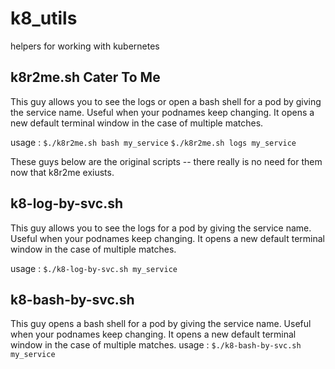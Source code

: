 # k8_utils
helpers for working with kubernetes


## k8r2me.sh  Cater To Me
This guy allows you to see the logs or open a bash shell for a pod by giving the service name.  Useful when your podnames keep changing. It opens a new default terminal window in the case of multiple matches.

usage : 
``$./k8r2me.sh bash my_service``
``$./k8r2me.sh logs my_service``


These guys below are the original scripts -- there really is no need for them now that k8r2me exiusts.


## k8-log-by-svc.sh
This guy allows you to see the logs for a pod by giving the service name.  Useful when your podnames keep changing. It opens a new default terminal window in the case of multiple matches.

usage : 
``$./k8-log-by-svc.sh my_service``


## k8-bash-by-svc.sh
This guy opens a bash shell for a pod by giving the service name.  Useful when your podnames keep changing. It opens a new default terminal window in the case of multiple matches.
usage : 
``$./k8-bash-by-svc.sh my_service``